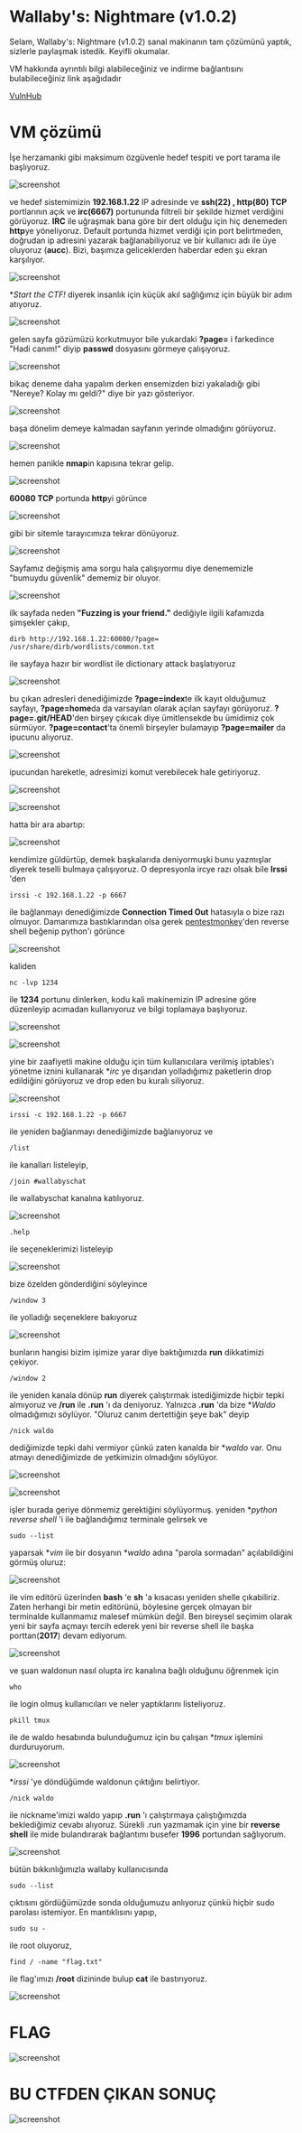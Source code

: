 #   Wallaby's: Nightmare (v1.0.2)

Selam,
Wallaby's: Nightmare (v1.0.2) sanal makinanın tam çözümünü yaptık, sizlerle paylaşmak istedik. Keyifli okumalar.

VM hakkında ayrıntılı bilgi alabileceğiniz ve indirme bağlantısını bulabileceğiniz link aşağıdadır

[VulnHub](https://www.vulnhub.com/entry/wallabys-nightmare-v102,176/)

#   VM çözümü

İşe herzamanki gibi maksimum özgüvenle hedef tespiti ve port tarama ile başlıyoruz.

![screenshot](screenshots/01.png)

ve hedef sistemimizin **192.168.1.22** IP adresinde ve **ssh(22) , http(80) TCP** portlarının açık ve **irc(6667)** portununda filtreli bir şekilde hizmet verdiğini görüyoruz. **IRC** ile uğraşmak bana göre bir dert olduğu için hiç denemeden **http**ye yöneliyoruz. Default portunda hizmet verdiği için port belirtmeden, doğrudan ip adresini yazarak bağlanabiliyoruz ve bir kullanıcı adı ile üye oluyoruz (**aucc**). Bizi, başımıza geliceklerden haberdar eden şu ekran karşılıyor.

![screenshot](screenshots/02.png)

**Start the CTF!* diyerek insanlık için küçük akıl sağlığımız için büyük bir adım atıyoruz.

![screenshot](screenshots/03.png)

gelen sayfa gözümüzü korkutmuyor bile yukardaki **?page=** i farkedince "Hadi canım!" diyip **passwd** dosyasını görmeye çalışıyoruz.

![screenshot](screenshots/04.png)

bikaç deneme daha yapalım derken ensemizden bizi yakaladığı gibi "Nereye? Kolay mı geldi?" diye bir yazı gösteriyor.

![screenshot](screenshots/05.png)

başa dönelim demeye kalmadan sayfanın yerinde olmadığını görüyoruz.

![screenshot](screenshots/06.png)

hemen panikle **nmap**in kapısına tekrar gelip.

![screenshot](screenshots/07.png)

**60080 TCP** portunda **http**yi görünce

![screenshot](screenshots/malkocoglu_firar.png)

gibi bir sitemle tarayıcımıza tekrar dönüyoruz.

![screenshot](screenshots/08.png)

Sayfamız değişmiş ama sorgu hala çalışıyormu diye denememizle "bumuydu güvenlik" dememiz bir oluyor.

![screenshot](screenshots/09.png)

ilk sayfada neden **"Fuzzing is your friend."** dediğiyle ilgili kafamızda şimşekler çakıp,

    dirb http://192.168.1.22:60080/?page= /usr/share/dirb/wordlists/common.txt

ile sayfaya hazır bir wordlist ile dictionary attack başlatıyoruz

![screenshot](screenshots/10.png)

bu çıkan adresleri denediğimizde **?page=index**te ilk kayıt olduğumuz sayfayı, **?page=home**da da varsayılan olarak açılan sayfayı görüyoruz. **?page=.git/HEAD**'den birşey çıkıcak diye ümitlensekde bu ümidimiz çok sürmüyor. **?page=contact**'ta önemli birşeyler bulamayıp **?page=mailer** da ipucunu alıyoruz.

![screenshot](screenshots/11.png)

ipucundan hareketle, adresimizi komut verebilecek hale getiriyoruz.

![screenshot](screenshots/12.png)

![screenshot](screenshots/13.png)

hatta bir ara abartıp:

![screenshot](screenshots/14.png)

kendimize güldürtüp, demek başkalarıda deniyormuşki bunu yazmışlar diyerek teselli bulmaya çalışıyoruz. O depresyonla ircye razı olsak bile **Irssi** 'den
    
    irssi -c 192.168.1.22 -p 6667
    
ile bağlanmayı denediğimizde **Connection Timed Out** hatasıyla o bize razı olmuyor. Damarımıza bastıklarından olsa gerek [pentestmonkey](http://pentestmonkey.net/)'den reverse shell beğenip python'ı görünce

![screenshot](screenshots/15.png)

kaliden
    
    nc -lvp 1234

ile **1234** portunu dinlerken, kodu kali makinemizin IP adresine göre düzenleyip acımadan kullanıyoruz ve bilgi toplamaya başlıyoruz.

![screenshot](screenshots/16.png)

![screenshot](screenshots/17.png)

yine bir zaafiyetli makine olduğu için tüm kullanıcılara verilmiş iptables'ı yönetme iznini kullanarak **irc* ye dışarıdan yolladığımız paketlerin drop edildiğini görüyoruz ve drop eden bu kuralı siliyoruz.

![screenshot](screenshots/18.png)

    irssi -c 192.168.1.22 -p 6667

ile yeniden bağlanmayı denediğimizde bağlanıyoruz ve

    /list

ile kanalları listeleyip,

    /join #wallabyschat

ile wallabyschat kanalına katılıyoruz.

![screenshot](screenshots/19.png)

    .help

ile seçeneklerimizi listeleyip

![screenshot](screenshots/20.png)

bize özelden gönderdiğini söyleyince

    /window 3

ile yolladığı seçeneklere bakıyoruz

![screenshot](screenshots/21.png)

bunların hangisi bizim işimize yarar diye baktığımızda **run** dikkatimizi çekiyor.

    /window 2

ile yeniden kanala dönüp **run** diyerek çalıştırmak istediğimizde hiçbir tepki almıyoruz ve **/run** ile **.run** 'ı da deniyoruz. Yalnızca **.run** 'da bize **Waldo* olmadığımızı söylüyor. "Oluruz canım dertettiğin şeye bak" deyip

    /nick waldo

dediğimizde tepki dahi vermiyor çünkü zaten kanalda bir **waldo* var. Onu atmayı denediğimizde de yetkimizin olmadığını söylüyor.

![screenshot](screenshots/22.png)

![screenshot](screenshots/hiyar.png)

işler burada geriye dönmemiz gerektiğini söylüyormuş. yeniden **python reverse shell* 'i ile bağlandığımız terminale gelirsek ve

    sudo --list

yaparsak **vim* ile bir dosyanın **waldo* adına "parola sormadan" açılabildiğini görmüş oluruz:

![screenshot](screenshots/23.png)

ile vim editörü üzerinden **bash** 'e **sh** 'a kısacası yeniden shelle çıkabiliriz. Zaten herhangi bir metin editörünü, böylesine gerçek olmayan bir terminalde kullanmamız malesef mümkün değil. Ben bireysel seçimim olarak yeni bir sayfa açmayı tercih ederek yeni bir reverse shell ile başka porttan(**2017**) devam ediyorum.

![screenshot](screenshots/24.png)

ve şuan waldonun nasıl olupta irc kanalına bağlı olduğunu öğrenmek için

    who

ile login olmuş kullanıcıları ve neler yaptıklarını listeliyoruz.

    pkill tmux

ile de waldo hesabında bulunduğumuz için bu çalışan **tmux* işlemini durduruyorum.

![screenshot](screenshots/25.png)

**irssi* 'ye döndüğümde waldonun çıktığını belirtiyor.

    /nick waldo

ile nickname'imizi waldo yapıp **.run** 'ı çalıştırmaya çalıştığımızda beklediğimiz cevabı alıyoruz. Sürekli .run yazmamak için yine bir **reverse shell** ile mide bulandırarak bağlantımı busefer **1996** portundan sağlıyorum.

![screenshot](screenshots/26.png)

bütün bıkkınlığımızla wallaby kullanıcısında

    sudo --list

çıktısını gördüğümüzde sonda olduğumuzu anlıyoruz çünkü hiçbir sudo parolası istemiyor. En mantıklısını yapıp,

    sudo su -

ile root oluyoruz,

    find / -name "flag.txt"

ile flag'ımızı **/root** dizininde bulup **cat** ile bastırıyoruz.

![screenshot](screenshots/27.png)

#   FLAG

![screenshot](screenshots/flag.png)

#   BU CTFDEN ÇIKAN SONUÇ

![screenshot](screenshots/shell.png)
